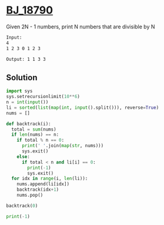 # [BJ_18790](https://acmicpc.net/problem/18790)

Given 2N - 1 numbers, print N numbers that are divisible by N

```txt
Input:
4
1 2 3 0 1 2 3

Output: 1 1 3 3
```

## Solution

```py
import sys
sys.setrecursionlimit(10**6)
n = int(input())
li = sorted(list(map(int, input().split())), reverse=True)
nums = []

def backtrack(i):
  total = sum(nums)
  if len(nums) == n:
    if total % n == 0:
      print(' '.join(map(str, nums)))
      sys.exit()
    else:
      if total < n and li[i] == 0:
        print(-1)
        sys.exit()
  for idx in range(i, len(li)):
    nums.append(li[idx])
    backtrack(idx+1)
    nums.pop()

backtrack(0)

print(-1)
```
